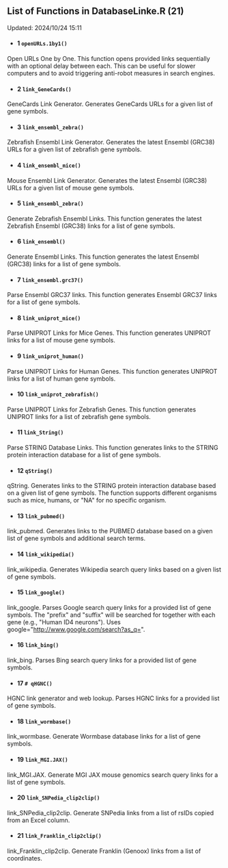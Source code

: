 ## List of Functions in DatabaseLinke.R (21) 
Updated: 2024/10/24 15:11
- #### 1 `openURLs.1by1()`
Open URLs One by One. This function opens provided links sequentially with an optional delay between each.  This can be useful for slower computers and to avoid triggering anti-robot measures in search engines.

- #### 2 `link_GeneCards()`
GeneCards Link Generator. Generates GeneCards URLs for a given list of gene symbols.

- #### 3 `link_ensembl_zebra()`
Zebrafish Ensembl Link Generator. Generates the latest Ensembl (GRC38) URLs for a given list of zebrafish gene symbols.

- #### 4 `link_ensembl_mice()`
Mouse Ensembl Link Generator. Generates the latest Ensembl (GRC38) URLs for a given list of mouse gene symbols.

- #### 5 `link_ensembl_zebra()`
Generate Zebrafish Ensembl Links. This function generates the latest Zebrafish Ensembl (GRC38) links for a list of gene symbols.

- #### 6 `link_ensembl()`
Generate Ensembl Links. This function generates the latest Ensembl (GRC38) links for a list of gene symbols.

- #### 7 `link_ensembl.grc37()`
Parse Ensembl GRC37 links. This function generates Ensembl GRC37 links for a list of gene symbols.

- #### 8 `link_uniprot_mice()`
Parse UNIPROT Links for Mice Genes. This function generates UNIPROT links for a list of mouse gene symbols.

- #### 9 `link_uniprot_human()`
Parse UNIPROT Links for Human Genes. This function generates UNIPROT links for a list of human gene symbols.

- #### 10 `link_uniprot_zebrafish()`
Parse UNIPROT Links for Zebrafish Genes. This function generates UNIPROT links for a list of zebrafish gene symbols.

- #### 11 `link_String()`
Parse STRING Database Links. This function generates links to the STRING protein interaction database for a list of gene symbols.

- #### 12 `qString()`
qString. Generates links to the STRING protein interaction database based on a given list of gene symbols. The function supports different organisms such as mice, humans, or "NA" for no specific organism.

- #### 13 `link_pubmed()`
link_pubmed. Generates links to the PUBMED database based on a given list of gene symbols and additional search terms.

- #### 14 `link_wikipedia()`
link_wikipedia. Generates Wikipedia search query links based on a given list of gene symbols.

- #### 15 `link_google()`
link_google. Parses Google search query links for a provided list of gene symbols.               The "prefix" and "suffix" will be searched for together with each gene (e.g., "Human ID4 neurons").               Uses google="http://www.google.com/search?as_q=".

- #### 16 `link_bing()`
link_bing. Parses Bing search query links for a provided list of gene symbols.

- #### 17 `# qHGNC()`
HGNC link generator and web lookup. Parses HGNC links for a provided list of gene symbols.

- #### 18 `link_wormbase()`
link_wormbase. Generate Wormbase database links for a list of gene symbols.

- #### 19 `link_MGI.JAX()`
link_MGI.JAX. Generate MGI JAX mouse genomics search query links for a list of gene symbols.

- #### 20 `link_SNPedia_clip2clip()`
link_SNPedia_clip2clip. Generate SNPedia links from a list of rsIDs copied from an Excel column.

- #### 21 `link_Franklin_clip2clip()`
link_Franklin_clip2clip. Generate Franklin (Genoox) links from a list of coordinates.

